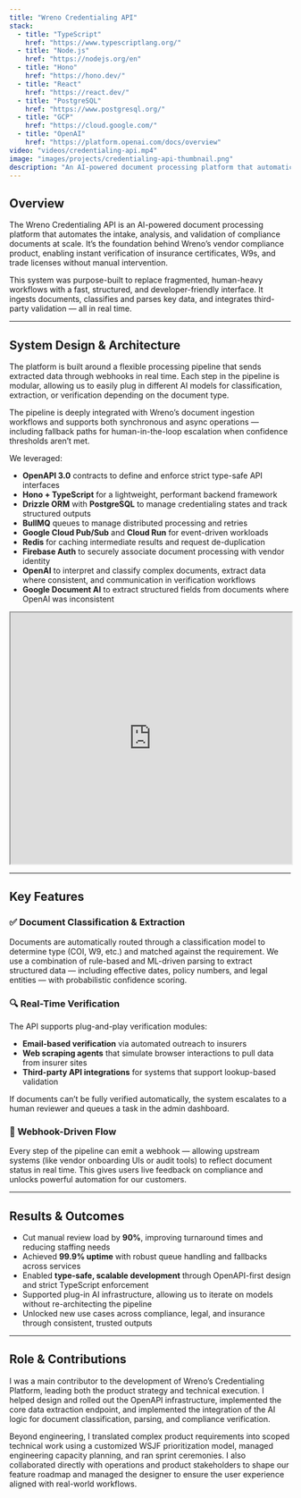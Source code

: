```yaml
---
title: "Wreno Credentialing API"
stack:
  - title: "TypeScript"
    href: "https://www.typescriptlang.org/"
  - title: "Node.js"
    href: "https://nodejs.org/en"
  - title: "Hono"
    href: "https://hono.dev/"
  - title: "React"
    href: "https://react.dev/"
  - title: "PostgreSQL"
    href: "https://www.postgresql.org/"
  - title: "GCP"
    href: "https://cloud.google.com/"
  - title: "OpenAI"
    href: "https://platform.openai.com/docs/overview"
video: "videos/credentialing-api.mp4"
image: "images/projects/credentialing-api-thumbnail.png"
description: "An AI-powered document processing platform that automatically classifies, extracts, and verifies compliance documents like W9s, COIs, and trade licenses. It uses a flexible processing pipeline that sends data through webhooks in real time and supports plugging in any AI model for document parsing and verification."
---
```


## Overview

The Wreno Credentialing API is an AI-powered document processing platform that automates the intake, analysis, and validation of compliance documents at scale. It’s the foundation behind Wreno’s vendor compliance product, enabling instant verification of insurance certificates, W9s, and trade licenses without manual intervention.

This system was purpose-built to replace fragmented, human-heavy workflows with a fast, structured, and developer-friendly interface. It ingests documents, classifies and parses key data, and integrates third-party validation — all in real time.

---

## System Design & Architecture

The platform is built around a flexible processing pipeline that sends extracted data through webhooks in real time. Each step in the pipeline is modular, allowing us to easily plug in different AI models for classification, extraction, or verification depending on the document type.

The pipeline is deeply integrated with Wreno’s document ingestion workflows and supports both synchronous and async operations — including fallback paths for human-in-the-loop escalation when confidence thresholds aren’t met.

We leveraged:

- **OpenAPI 3.0** contracts to define and enforce strict type-safe API interfaces
- **Hono + TypeScript** for a lightweight, performant backend framework
- **Drizzle ORM** with **PostgreSQL** to manage credentialing states and track structured outputs
- **BullMQ** queues to manage distributed processing and retries
- **Google Cloud Pub/Sub** and **Cloud Run** for event-driven workloads
- **Redis** for caching intermediate results and request de-duplication
- **Firebase Auth** to securely associate document processing with vendor identity
- **OpenAI** to interpret and classify complex documents, extract data where consistent, and communication in verification workflows
- **Google Document AI** to extract structured fields from documents where OpenAI was inconsistent

<iframe  width="100%" height="450" src="https://embed.figma.com/board/jyaECb9bedjCEaleBA6mCK/Wreno-OpenAPI?node-id=0-1&embed-host=share" allowFullScreen></iframe>

---

## Key Features

### ✅ Document Classification & Extraction

Documents are automatically routed through a classification model to determine type (COI, W9, etc.) and matched against the requirement. We use a combination of rule-based and ML-driven parsing to extract structured data — including effective dates, policy numbers, and legal entities — with probabilistic confidence scoring.

### 🔍 Real-Time Verification

The API supports plug-and-play verification modules:

- **Email-based verification** via automated outreach to insurers
- **Web scraping agents** that simulate browser interactions to pull data from insurer sites
- **Third-party API integrations** for systems that support lookup-based validation

If documents can’t be fully verified automatically, the system escalates to a human reviewer and queues a task in the admin dashboard.

### 🔁 Webhook-Driven Flow

Every step of the pipeline can emit a webhook — allowing upstream systems (like vendor onboarding UIs or audit tools) to reflect document status in real time. This gives users live feedback on compliance and unlocks powerful automation for our customers.

---

## Results & Outcomes

- Cut manual review load by **90%**, improving turnaround times and reducing staffing needs
- Achieved **99.9% uptime** with robust queue handling and fallbacks across services
- Enabled **type-safe, scalable development** through OpenAPI-first design and strict TypeScript enforcement
- Supported plug-in AI infrastructure, allowing us to iterate on models without re-architecting the pipeline
- Unlocked new use cases across compliance, legal, and insurance through consistent, trusted outputs

---

## Role & Contributions

I was a main contributor to the development of Wreno’s Credentialing Platform, leading both the product strategy and technical execution. I helped design and rolled out the OpenAPI infrastructure, implemented the core data extraction endpoint, and implemented the integration of the AI logic for document classification, parsing, and compliance verification.

Beyond engineering, I translated complex product requirements into scoped technical work using a customized WSJF prioritization model, managed engineering capacity planning, and ran sprint ceremonies. I also collaborated directly with operations and product stakeholders to shape our feature roadmap and managed the designer to ensure the user experience aligned with real-world workflows.
